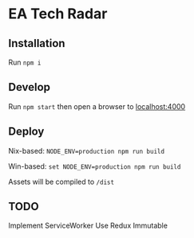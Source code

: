 # EA Tech Radar

## Installation

Run `npm i`

## Develop

Run `npm start` then open a browser to [localhost:4000](http://localhost:4000)
 
## Deploy

Nix-based: `NODE_ENV=production npm run build`

Win-based: `set NODE_ENV=production npm run build`

Assets will be compiled to `/dist`

## TODO

Implement ServiceWorker
Use Redux Immutable
